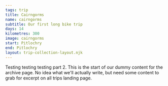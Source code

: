 ```yaml
---
tags: trip
title: Cairngorms
name: cairngorms
subtitle: Our first long bike trip
days: 14
kilometres: 300
image: cairngorms
start: Pitlochry
end: Pitlochry
layout: trip-collection-layout.njk
---
```


Testing testing testing part 2.<!-- excerpt --> This is the start of our dummy content for the archive page. No idea what we'll actually write, but need some content to grab for excerpt on all trips landing page.
